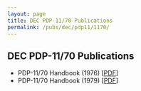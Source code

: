 ```yaml
---
layout: page
title: DEC PDP-11/70 Publications
permalink: /pubs/dec/pdp11/1170/
---
```


DEC PDP-11/70 Publications
---

* PDP-11/70 Handbook (1976) [[PDF](http://bitsavers.informatik.uni-stuttgart.de/pdf/dec/pdp11/1170/PDP-11_70_Handbook_1977-78.pdf)]
* PDP-11/70 Handbook (1979) [[PDF](http://bitsavers.trailing-edge.com/pdf/dec/pdp11/handbooks/PDP11_Handbook1979.pdf)]
